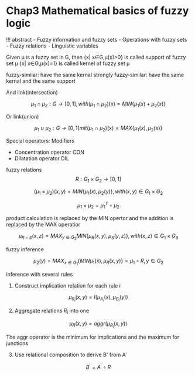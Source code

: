 # Chap3 Mathematical basics of fuzzy logic

!!! abstract
    - Fuzzy information and fuzzy sets
    - Operations with fuzzy sets
    - Fuzzy relations
    - Linguistic variables

Given μ is a fuzzy set in G, then 
{x| x∈G,μ(x)>0} is called support of fuzzy set μ
{x| x∈G,μ(x)=1} is called kernel of fuzzy set μ

fuzzy-similar: have the same kernal
strongly fuzzy-similar: have the same kernal and the same support

And link(intersection)

$$
\mu_1 \cap \mu_2:G \rightarrow[0,1], with (\mu_1 \cap \mu_2)(x) = MIN\{\mu_1 (x) + \mu_2(x)\}
$$

Or link(union)

$$
\mu_1 \cup \mu_2 : G\rightarrow[0,1] mit (\mu_1 \cap \mu_2)(x) = MAX \{\mu_1 (x), \mu_2(x)\}
$$

Special operators: Modifiers
- Concentration operator CON
- Dilatation operator DIL

fuzzy relations
$$
R: G_1 \times G_2 \rightarrow [0,1]
$$

$$
(\mu_1 \times \mu_2)(x,y)= MIN\{ \mu_1(x), \mu_2(y)\}, with (x,y) \in G_1 \times G_2
$$

$$
\mu_1 \times \mu_2 =\mu_1^T \circ \mu_2
$$

product calculation is replaced by the MIN opertor and the addition is replaced by the MAX operatior

$$
\mu_{R \circ S}(x, z)= MAX_{y \in G_2} {MIN \{\mu_R(x,y), \mu_S(y,z)}\}, with (x,z) \in G_1 \times G_3
$$

fuzzy inference

$$
\mu_2(y) = MAX_{x \in G_1} \{ MIN{\mu_1 (x), \mu_R(x,y)}\} = \mu_1 \circ R, y\in G_2
$$

inference with several rules

1. Construct implication relation for each rule i

$$
\mu_{R_i}(x,y) = I(\mu_{A_i}(x), \mu_{B_i}(y))
$$

2. Aggregate relations $R_i$ into one

$$
\mu_R(x,y) = aggr(\mu_{R_i}(x,y))
$$

The aggr operator is the minimum for implications and the maximum for junctions

3. Use relational composition to derive B' from A'

$$
B^\prime = A^\prime \circ R
$$